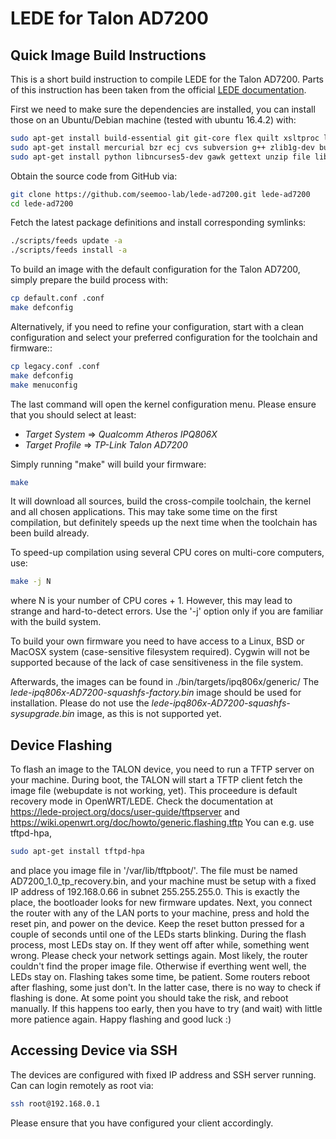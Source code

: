 # LEDE for Talon AD7200

## Quick Image Build Instructions

This is a short build instruction to compile LEDE for the Talon AD7200. Parts of this instruction has been taken from the official [LEDE documentation](https://lede-project.org/docs/guide-developer/quickstart-build-images).

First we need to make sure the dependencies are installed, you can install
those on an Ubuntu/Debian machine (tested with ubuntu 16.4.2) with:
```bash
sudo apt-get install build-essential git git-core flex quilt xsltproc libxml-parser-perl 
sudo apt-get install mercurial bzr ecj cvs subversion g++ zlib1g-dev build-essential 
sudo apt-get install python libncurses5-dev gawk gettext unzip file libssl-dev wget
```

Obtain the source code from GitHub via:
```bash
git clone https://github.com/seemoo-lab/lede-ad7200.git lede-ad7200
cd lede-ad7200
```

Fetch the latest package definitions and install corresponding symlinks:
```bash
./scripts/feeds update -a
./scripts/feeds install -a
```

To build an image with the default configuration for the Talon AD7200, simply prepare the build process with:
```bash
cp default.conf .conf
make defconfig
```

Alternatively, if you need to refine your configuration, start with a clean configuration and select your preferred configuration for 
the toolchain and firmware::
```bash
cp legacy.conf .conf
make defconfig
make menuconfig
```

The last command will open the kernel configuration menu. Please ensure that you should select at least:
  * *Target System* => *Qualcomm Atheros IPQ806X*
  * *Target Profile* => *TP-Link Talon AD7200*

Simply running "make" will build your firmware:
```bash
make
```
It will download all sources, build the cross-compile toolchain, 
the kernel and all chosen applications. This may take some time on the first 
compilation, but definitely speeds up the next time when the toolchain has been build already.

To speed-up compilation using several CPU cores on multi-core computers, use:
```bash
make -j N
```
where N is your number of CPU cores + 1. However, this may lead to strange and hard-to-detect errors. 
Use the '-j' option only if you are familiar with the build system. 

To build your own firmware you need to have access to a Linux, BSD or MacOSX system
(case-sensitive filesystem required). Cygwin will not be supported because of
the lack of case sensitiveness in the file system.

Afterwards, the images can be found in ./bin/targets/ipq806x/generic/
The *lede-ipq806x-AD7200-squashfs-factory.bin* image should be used for installation.
Please do not use the *lede-ipq806x-AD7200-squashfs-sysupgrade.bin* image, as this is not supported yet.


## Device Flashing
To flash an image to the TALON device, you need to run a TFTP server on your machine. During boot, the TALON will start a TFTP client fetch the image file (webupdate is not working, yet).
This proceedure is default recovery mode in OpenWRT/LEDE. Check the documentation at https://lede-project.org/docs/user-guide/tftpserver and https://wiki.openwrt.org/doc/howto/generic.flashing.tftp
You can e.g. use tftpd-hpa,
```bash
sudo apt-get install tftpd-hpa
```
and place you image file in '/var/lib/tftpboot/'. The file must be named AD7200_1.0_tp_recovery.bin, and your machine must be setup with a fixed IP address of 192.168.0.66 in subnet 255.255.255.0. This is exactly the place, the bootloader looks for new firmware updates.
Next, you connect the router with any of the LAN ports to your machine, press and hold the reset pin, and power on the device.
Keep the reset button pressed for a couple of seconds until one of the LEDs starts blinking.
During the flash process, most LEDs stay on. If they went off after while, something went wrong. Please check your network settings again. Most likely, the router couldn't find the proper image file.
Otherwise if everthing went well, the LEDs stay on. Flashing takes some time, be patient.
Some routers reboot after flashing, some just don't. In the latter case, there is no way to check if flashing is done.
At some point you should take the risk, and reboot manually. If this happens too early, then you have to try (and wait) with little more patience again.
Happy flashing and good luck :)

## Accessing Device via SSH
The devices are configured with fixed IP address and SSH server running. Can can login remotely as root via:
```bash
ssh root@192.168.0.1
```
Please ensure that you have configured your client accordingly.
